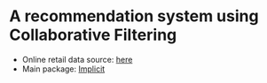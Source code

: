 # A recommendation system using Collaborative Filtering

* Online retail data source: [here](https://archive.ics.uci.edu/ml/datasets/online+retail)
* Main package: [Implicit](https://github.com/benfred/implicit)